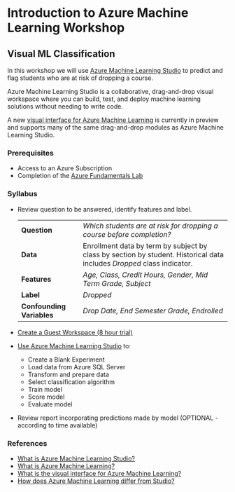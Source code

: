 
# Introduction to Azure Machine Learning Workshop

## Visual ML Classification

In this workshop we will use [Azure Machine Learning Studio](https://studio.azureml.net/) to predict and flag students who are at risk of dropping a course.

Azure Machine Learning Studio is a collaborative, drag-and-drop visual workspace where you can build, test, and deploy machine learning solutions without needing to write code.  

A new [visual interface for Azure Machine Learning](https://docs.microsoft.com/en-us/azure/machine-learning/service/ui-concept-visual-interface) is currently in preview and  supports many of the same drag-and-drop modules as Azure Machine Learning Studio.

### Prerequisites

- Access to an Azure Subscription
- Completion of the [Azure Fundamentals Lab](https://aka.ms/edu/Azure101)

### Syllabus

- Review question to be answered, identify features and label.

    | | |
    |------|------|
    |**Question**  | *Which students are at risk for dropping a course before completion?*|
    |**Data**  | Enrollment data by term by subject by class by section by student.  Historical data includes *Dropped* class indicator.|
    |**Features**  |  *Age, Class, Credit Hours, Gender, Mid Term Grade, Subject*|
    |**Label**  | *Dropped*|
    |**Confounding Variables**  | *Drop Date, End Semester Grade, Endrolled*|

- [Create a Guest Workspace (8 hour trial)](create-a-guest-workspace.md)

- [Use Azure Machine Learning Studio](visual-ml-workshop.md) to:
  - Create a Blank Experiment
  - Load data from Azure SQL Server
  - Transform and prepare data
  - Select classification algorithm
  - Train model
  - Score model
  - Evaluate model

- Review report incorporating predictions made by model (OPTIONAL - according to time available)

### References

- [What is Azure Machine Learning Studio?](https://docs.microsoft.com/en-us/azure/machine-learning/studio/what-is-ml-studio)
- [What is Azure Machine Learning?](https://docs.microsoft.com/en-us/azure/machine-learning/service/overview-what-is-azure-ml)
- [What is the visual interface for Azure Machine Learning?](https://docs.microsoft.com/en-us/azure/machine-learning/service/ui-concept-visual-interface)
- [How does Azure Machine Learning differ from Studio?](https://docs.microsoft.com/en-us/azure/machine-learning/service/overview-what-is-azure-ml#how-does-azure-machine-learning-differ-from-studio)

